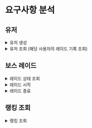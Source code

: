 # 요구사항 분석

## 유저
<details>
<summary>유저 생성</summary>

- 유저 생성시 아무 값도 받지 않음
- 유저는 따로 가입절차를 밟지 않고 레이드 시작 전에 중복되지 않는 userId를 발급받음
    - 유저 생성 간소화
    - 다른 사용자가 생성한 Id를 사용하면 안되므로 id를 단순한 인덱스가 아닌 값을 생성하여 제공
        - 생성시점의 Date 의 millisecond 값을 반환
</details>

<details>
<summary>유저 조회 (해당 사용자의 레이드 기록 조회)</summary>

- 해당 사용자의 totalScore 와 레이드 기록들을 반환
  - totalScore 는 레이드 기록들의 score 총합
</details>

## 보스 레이드
<details>
<summary>레이드 상태 조회</summary>

- 진행중인 레이드 레코드가 있는지 확인한다.
  - 레이드를 시작할 수 있는 경우
    - 진행중인 레코드가 없는 경우
    - 연결된 레코드의 종료시간이 있는 경우 (레이드가 종료되어 있음)
    - 요청 시점이 연결된 레코드의 시작시점 + 레이드 제한 시간 이후인 경우
      - 이전 레이드가 제한시간을 초과되어 종료된 상태
- 입장 가능 상태와 레이드 진행중인 유저의 userId 를 반환
  - 입장 가능 상태인 경우 userId 의 값은 null
</details>

<details>
<summary>레이드 시작</summary>

- 레이드를 시도하는 유저의 userId 와 레벨을 입력받아 레이드 시작을 요청
- 레이드를 시작할 수 있다면 새 레코드를 생성하고 입장 가능 상태와 해당 레코드 id 값을 반환한다.
    - 레코드 생성시 레벨에 해당하는 점수를 레코드에 기록해둔다.
- 응답 값으로 입장 가능 상태와 raidRecordId 를 발급받는다.
- 레이드는 레벨에 상관없이 오직 하나의 유저만 진행 가능
    - 레이드가 진행중이면 다른 레벨이라도 새로 진행할 수 없으며 진행중인 레이드가 끝날 때까지 대기
</details>

<details>
<summary>레이드 종료</summary>

- 레이드에 성공했다면 레이드를 종료 처리함
  - 요청시 레이드를 수행한 userId 와 raidRecordId 를 서버에 전달
    - 요청한 시간과 시작시간, 레이드 수행 시간을 통해 성공 / 실패를 판별한다.
      - 성공한 경우 레코드에 레이드 종료 시간을 기록한다.
      - 실패한 경우 해당 기록을 제거한다.

</details>

## 랭킹 조회
<details>
<summary>랭킹 조회</summary>

- 랭킹 조회시 userId 를 받음
- 응답 값으로 탑 랭커 기록들과 userId 의 개인 기록을 받아옴
    - 랭크(순위) 기준은 totalScore 을 기준으로 함
</details>